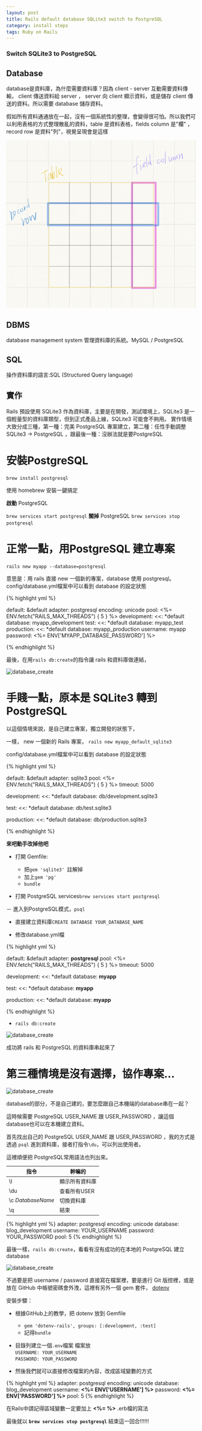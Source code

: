 ```yaml
---
layout: post
title: Rails default database SQLite3 switch to PostgreSQL
category: install steps
tags: Ruby on Rails
---
```


### Switch SQLite3 to PostgreSQL

## Database

database是資料庫，為什麼需要資料庫？因為 client - server  互動需要資料傳輸， client 傳送資料給 server ， server 向 client 顯示資料，或是儲存 client 傳送的資料。所以需要 database 儲存資料。

假如所有資料通通放在一起，沒有一個系統性的整理，會變得很可怕。所以我們可以利用表格的方式整理散亂的資料，table 是資料表格，fields column 是"欄" ，record row 是資料"列"，視覺呈現會是這樣

![table](/assets/post_img/sql-table-column-row.png "table-column-row")

## DBMS

database management system 管理資料庫的系統。MySQL / PostgreSQL

## SQL

操作資料庫的語言:SQL (Structured Query language)

## 實作

Rails 預設使用 SQLite3 作為資料庫，主要是在開發，測試環境上，SQLite3 是一個輕量型的資料庫類型，但到正式產品上線，SQLite3 可能會不夠用。
實作情境大致分成三種，第一種：完美 PostgreSQL 專案建立，第二種：任性手動調整 SQLite3 -> PostgreSQL ，跟最後一種：沒辦法就是要PostgreSQL

# 安裝PostgreSQL

```brew install postgresql```

使用 homebrew 安裝一鍵搞定

**啟動** PostgreSQL

```brew services start postgresql```
**關掉** PostgreSQL
```brew services stop postgresql```


# 正常一點，用PostgreSQL 建立專案

```rails new myapp --database=postgresql```

意思是：用 rails 直接 new 一個新的專案，database 使用 postgresql。 <br/>
config/database.yml檔案中可以看到 database 的設定狀態

{% highlight yml %}

default: &default
    adapter: postgresql
    encoding: unicode
    pool: <%= ENV.fetch("RAILS_MAX_THREADS") { 5 } %>
development:
    <<: *default
    database: myapp_development
test:
    <<: *default
    database: myapp_test
production:
    <<: *default
    database: myapp_production
    username: myapp
    password: <%= ENV['MYAPP_DATABASE_PASSWORD'] %>

{% endhighlight %}

最後，在用```rails db:create```的指令讓 rails 和資料庫做連結，

![database_create](/assets/post_img/postgresql-database-create-success.png "database_create")

# 手賤一點，原本是 SQLite3 轉到 PostgreSQL

以這個情境來說，是自己建立專案，獨立開發的狀態下，

一樣， new 一個新的 Rails 專案，
```rails new myapp_default_sqlite3```

config/database.yml檔案中可以看到 database 的設定狀態

{% highlight yml %}

default: &default
  adapter: sqlite3
  pool: <%= ENV.fetch("RAILS_MAX_THREADS") { 5 } %>
  timeout: 5000

development:
  <<: *default
  database: db/development.sqlite3

test:
  <<: *default
  database: db/test.sqlite3

production:
  <<: *default
  database: db/production.sqlite3

{% endhighlight %}

**來吧動手改掉他吧**

-   打開 Gemfile: 
    -   把```gem 'sqlite3' ```註解掉
    -   加上```gem 'pg' ```
    -   ```bundle```

-   打開 PostgreSQL services```brew services start postgresql```

－  進入到PostgreSQL模式，```psql```

-   直接建立資料庫```CREATE DATABASE YOUR_DATABASE_NAME```

-   修改database.yml檔


{% highlight yml %}

default: &default
  adapter: **postgresql**
  pool: <%= ENV.fetch("RAILS_MAX_THREADS") { 5 } %>
  timeout: 5000

development:
  <<: *default
  database: **myapp**

test:
  <<: *default
  database: **myapp**

production:
  <<: *default
  database: **myapp**

{% endhighlight %}

-   ```rails db:create```

![database_create](/assets/post_img/sqlite3-default-switch-postgresql.png "database_create")

成功將 rails 和 PostgreSQL 的資料庫串起來了

# 第三種情境是沒有選擇，協作專案...

![database_create](/assets/post_img/clone-project.png "database_create")

database的部分，不是自己建的，要怎麼跟自己本機端的database串在一起？

這時候需要 PostgreSQL USER_NAME 跟 USER_PASSWORD ，讓這個database也可以在本機建立資料。

首先找出自己的 PostgreSQL USER_NAME 跟 USER_PASSWORD ，我的方式是透過 ```psql``` 進到資料庫，接者打指令```\du```，可以列出使用者。

這裡順便把 PostgreSQL常用語法也列出來。

|指令 |幹嘛的|
|-----|--------|
| \l | 顯示所有資料庫 |
| \du | 查看所有USER |
| \c *DatabaseName* | 切換資料庫 |
| \q | 結束 |

{% highlight yml %}
    adapter: postgresql
    encoding: unicode
    database: blog_development
    username: YOUR_USERNAME
    password: YOUR_PASSWORD
    pool: 5
{% endhighlight %}

最後一樣，```rails db:create```，看看有沒有成功的在本地的 PostgreSQL 建立 database

![database_create](/assets/post_img/git-clone.png "database_create")

不過要是把 username / password 直接寫在檔案裡，要是進行 Git 版控裡，或是放在 GitHub 中帳號密碼會外洩，這裡有另外一個 gem 套件， [dotenv](https://github.com/bkeepers/dotenv)  

安裝步驟：

-   根據GitHub上的教學，把 dotenv 放到 Gemfile
    -   ```gem 'dotenv-rails', groups: [:development, :test]```
    -   記得```bundle```
-   目錄列建立一個```.env```檔案
    檔案放<br/>
    ```USERNAME: YOUR_USERNAME``` <br/>
    ```PASSWORD: YOUR_PASSWORD```

-   然後我們就可以直接修改檔案的內容，改成區域變數的方式

{% highlight yml %}
    adapter: postgresql
    encoding: unicode
    database: blog_development
    username: **<%= ENV['USERNAME'] %>**
    password: **<%= ENV['PASSWORD'] %>**
    pool: 5
{% endhighlight %}

在Rails中請記得區域變數一定要加上 **<%= %>** .erb檔的寫法

最後就以
**```brew services stop postgresql```**
結束這一回合!!!!!!